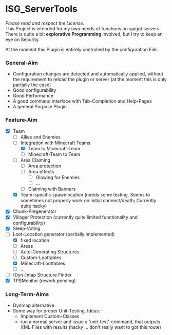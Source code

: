 # ISG_ServerTools

*Please read and respect the License.*  
This Project is intended for my own needs of functions on spigot servers. There is quite a bit **explorative Programming** involved, but I try to keep an eye on Security.

At the moment this Plugin is entirely controlled by the configuration File.

### General-Aim
 - Configuration changes are detected and automatically applied, without the requirement to reload the plugin or server (at the moment this is only partially the case)
 - Good configurability
 - Good Performance
 - A good command interface with Tab-Completion and Help-Pages
 - A general Purpose Plugin

### Feature-Aim
 - [x] Team
   - [ ] Allies and Enemies
   - [ ] Integration with Minecraft Teams
     - [x] Team to Minecraft-Team
     - [ ] Minecraft-Team to Team
   - [ ] Area Claiming
     - [ ] Area protection
     - [ ] Area effects
       - [ ] Glowing for Enemies
       - [ ] ...
     - [ ] Claiming with Banners
   - [x] Team-specific spawnlocation (needs some testing. Seems to sometimes not properly work on initial connect/death; Currently quite hacky)
 - [x] Chunk-Pregenerator
 - [x] Villager Protection (currently quite limited functionality and configurability)
 - [x] Sleep-Voting
 - [ ] Loot-Location generator (partially implemented)
   - [x] fixed location
   - [ ] Areas
   - [ ] Auto-Generating Structures
   - [ ] Custom-Loottables
   - [x] Minecraft-Loottables
   - [ ] ...
 - [ ] (Dyn-)map Structure Finder
 - [x] TPSMonitor (rework pending)
 
### Long-Term-Aims
 - Dynmap alternative
 - Some way for proper Unit-Testing. Ideas:
   - Implement Custom-Classes
   - run a normal server and issue a 'unit-test'-command, that outputs XML-Files with results (hacky ... don't really want to got this route)
